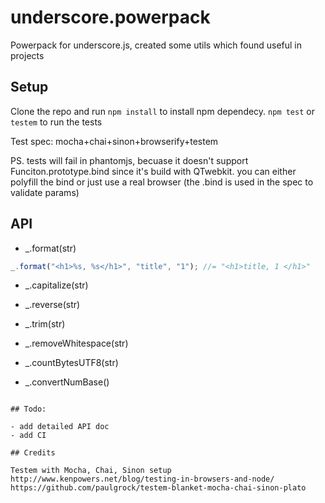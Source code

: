 underscore.powerpack
====================

Powerpack for underscore.js, created some utils which found useful in projects

## Setup
   
Clone the repo and run `npm install` to install npm dependecy. `npm test` or `testem` to run the tests
 
Test spec: mocha+chai+sinon+browserify+testem

PS. tests will fail in phantomjs, becuase it doesn't support Funciton.prototype.bind since it's build with QTwebkit. you can either polyfill the bind or just use a real browser (the .bind is used in the spec to validate params)

## API

- _.format(str) 
```js
_.format("<h1>%s, %s</h1>", "title", "1"); //= "<h1>title, 1 </h1>"
```
-  _.capitalize(str)
- _.reverse(str)
- _.trim(str)
- _.removeWhitespace(str)
- _.countBytesUTF8(str)

- _.convertNumBase()
```_.convertNumBase(0xDB7F)(16)(10); //352657

## Todo: 

- add detailed API doc 
- add CI

## Credits 
 
Testem with Mocha, Chai, Sinon setup http://www.kenpowers.net/blog/testing-in-browsers-and-node/
https://github.com/paulgrock/testem-blanket-mocha-chai-sinon-plato

